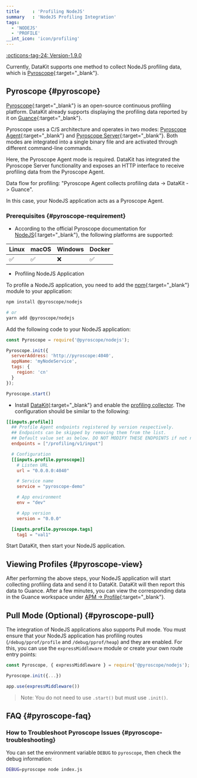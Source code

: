 ```yaml
---
title     : 'Profiling NodeJS'
summary   : 'NodeJS Profiling Integration'
tags:
  - 'NODEJS'
  - 'PROFILE'
__int_icon: 'icon/profiling'
---
```


[:octicons-tag-24: Version-1.9.0](../datakit/changelog.md#cl-1.9.0)

Currently, DataKit supports one method to collect NodeJS profiling data, which is [Pyroscope](https://pyroscope.io/){:target="_blank"}.

## Pyroscope {#pyroscope}

[Pyroscope](https://pyroscope.io/){:target="_blank"} is an open-source continuous profiling platform. DataKit already supports displaying the profiling data reported by it on [Guance](https://www.guance.com/){:target="_blank"}.

Pyroscope uses a C/S architecture and operates in two modes: [Pyroscope Agent](https://pyroscope.io/docs/agent-overview/){:target="_blank"} and [Pyroscope Server](https://pyroscope.io/docs/server-overview/){:target="_blank"}. Both modes are integrated into a single binary file and are activated through different command-line commands.

Here, the Pyroscope Agent mode is required. DataKit has integrated the Pyroscope Server functionality and exposes an HTTP interface to receive profiling data from the Pyroscope Agent.

Data flow for profiling: "Pyroscope Agent collects profiling data -> DataKit -> Guance".

In this case, your NodeJS application acts as a Pyroscope Agent.

### Prerequisites {#pyroscope-requirement}

- According to the official Pyroscope documentation for [NodeJS](https://pyroscope.io/docs/nodejs/){:target="_blank"}, the following platforms are supported:

|  Linux   | macOS  | Windows  | Docker  |
|  ----  | ----  | ----  | ----  |
| :white_check_mark:  | :white_check_mark: | :x: | :white_check_mark: |

- Profiling NodeJS Application

To profile a NodeJS application, you need to add the [npm](https://www.npmjs.com/){:target="_blank"} module to your application:

```sh
npm install @pyroscope/nodejs

# or
yarn add @pyroscope/nodejs
```

Add the following code to your NodeJS application:

```js
const Pyroscope = require('@pyroscope/nodejs');

Pyroscope.init({
  serverAddress: 'http://pyroscope:4040',
  appName: 'myNodeService',
  tags: {
    region: 'cn'
  }
});

Pyroscope.start()
```

- Install [DataKit](https://www.guance.com/){:target="_blank"} and enable the [profiling collector](profile.md#config). The configuration should be similar to the following:

```toml
[[inputs.profile]]
  ## Profile Agent endpoints registered by version respectively.
  ## Endpoints can be skipped by removing them from the list.
  ## Default value set as below. DO NOT MODIFY THESE ENDPOINTS if not necessary.
  endpoints = ["/profiling/v1/input"]

  # Configuration
  [[inputs.profile.pyroscope]]
    # Listen URL
    url = "0.0.0.0:4040"

    # Service name
    service = "pyroscope-demo"

    # App environment
    env = "dev"

    # App version
    version = "0.0.0"

  [inputs.profile.pyroscope.tags]
    tag1 = "val1"
```

Start DataKit, then start your NodeJS application.

## Viewing Profiles {#pyroscope-view}

After performing the above steps, your NodeJS application will start collecting profiling data and send it to DataKit. DataKit will then report this data to Guance. After a few minutes, you can view the corresponding data in the Guance workspace under [APM -> Profile](https://console.guance.com/tracing/profile){:target="_blank"}.

## Pull Mode (Optional) {#pyroscope-pull}

The integration of NodeJS applications also supports Pull mode. You must ensure that your NodeJS application has profiling routes (`/debug/pprof/profile` and `/debug/pprof/heap`) and they are enabled. For this, you can use the `expressMiddleware` module or create your own route entry points:

```js
const Pyroscope, { expressMiddleware } = require('@pyroscope/nodejs');

Pyroscope.init({...})

app.use(expressMiddleware())
```

> Note: You do not need to use `.start()` but must use `.init()`.

## FAQ {#pyroscope-faq}

### How to Troubleshoot Pyroscope Issues {#pyroscope-troubleshooting}

You can set the environment variable `DEBUG` to `pyroscope`, then check the debug information:

```sh
DEBUG=pyroscope node index.js
```

